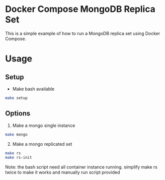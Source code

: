 # Docker Compose MongoDB Replica Set

This is a simple example of how to run a MongoDB replica set using Docker Compose.

# Usage

## Setup

* Make bash available

```bash
make setup
```

## Options

1. Make a mongo single instance

```bash
make mongo
```

2. Make a mongo replicated set

```bash
make rs
make rs-init
```

Note: the bash script need all container instance running. simplify make rs twice to make it works and manually run script provided
